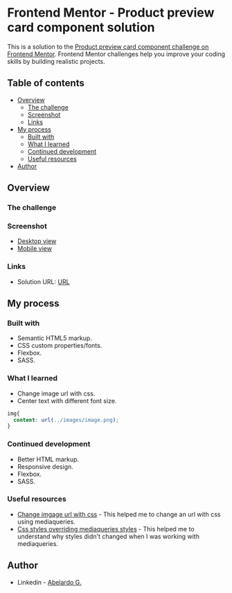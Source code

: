 # Frontend Mentor - Product preview card component solution

This is a solution to the [Product preview card component challenge on Frontend Mentor](https://www.frontendmentor.io/challenges/product-preview-card-component-GO7UmttRfa). Frontend Mentor challenges help you improve your coding skills by building realistic projects. 

## Table of contents

- [Overview](#overview)
  - [The challenge](#the-challenge)
  - [Screenshot](#screenshot)
  - [Links](#links)
- [My process](#my-process)
  - [Built with](#built-with)
  - [What I learned](#what-i-learned)
  - [Continued development](#continued-development)
  - [Useful resources](#useful-resources)
- [Author](#author)


## Overview

### The challenge

### Screenshot
- [Desktop view](screenshots/desktop-view.png)
- [Mobile view](screenshots/mobile-view.png)

### Links
- Solution URL: [URL](https://abelgmz.github.io/fe-mentor-product-preview-card/)

## My process

### Built with
- Semantic HTML5 markup.
- CSS custom properties/fonts.
- Flexbox.
- SASS.

### What I learned
- Change image url with css.
- Center text with different font size.

```css
img{
  content: url(../images/image.png);
}
```

### Continued development
- Better HTML markup.
- Responsive design.
- Flexbox.
- SASS.

### Useful resources
- [Change imgage url with css](https://stackoverflow.com/questions/2182716/is-it-possible-to-set-the-equivalent-of-a-src-attribute-of-an-img-tag-in-css) - This helped me to change an url with css using mediaqueries.
- [Css styles overriding mediaqueries styles](https://stackoverflow.com/questions/19038240/media-query-styles-not-overriding-original-styles) - This helped me to understand why styles didn't changed when I was working with mediaqueries.

## Author
- Linkedin - [Abelardo G.](https://www.linkedin.com/in/abelardo-gomez-rodriguez-bb1912246)
